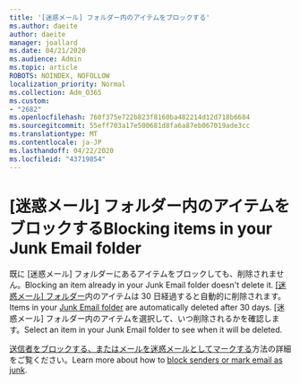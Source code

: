 ```yaml
---
title: '[迷惑メール] フォルダー内のアイテムをブロックする'
ms.author: daeite
author: daeite
manager: joallard
ms.date: 04/21/2020
ms.audience: Admin
ms.topic: article
ROBOTS: NOINDEX, NOFOLLOW
localization_priority: Normal
ms.collection: Adm_O365
ms.custom:
- "2682"
ms.openlocfilehash: 760f375e722b823f8160ba482214d12d718b6684
ms.sourcegitcommit: 55eff703a17e500681d8fa6a87eb067019ade3cc
ms.translationtype: MT
ms.contentlocale: ja-JP
ms.lasthandoff: 04/22/2020
ms.locfileid: "43719854"
---
```

# <a name="blocking-items-in-your-junk-email-folder"></a><span data-ttu-id="d2b58-102">[迷惑メール] フォルダー内のアイテムをブロックする</span><span class="sxs-lookup"><span data-stu-id="d2b58-102">Blocking items in your Junk Email folder</span></span>

<span data-ttu-id="d2b58-103">既に [迷惑メール] フォルダーにあるアイテムをブロックしても、削除されません。</span><span class="sxs-lookup"><span data-stu-id="d2b58-103">Blocking an item already in your Junk Email folder doesn't delete it.</span></span> <span data-ttu-id="d2b58-104">[[迷惑メール] フォルダー](https://outlook.live.com/mail/junkemail)内のアイテムは 30 日経過すると自動的に削除されます。</span><span class="sxs-lookup"><span data-stu-id="d2b58-104">Items in your [Junk Email folder](https://outlook.live.com/mail/junkemail) are automatically deleted after 30 days.</span></span> <span data-ttu-id="d2b58-105">[迷惑メール] フォルダー内のアイテムを選択して、いつ削除されるかを確認します。</span><span class="sxs-lookup"><span data-stu-id="d2b58-105">Select an item in your Junk Email folder to see when it will be deleted.</span></span>

<span data-ttu-id="d2b58-106">[送信者をブロックする、またはメールを迷惑メールとしてマークする](https://support.office.com/article/a3ece97b-82f8-4a5e-9ac3-e92fa6427ae4)方法の詳細をご覧ください。</span><span class="sxs-lookup"><span data-stu-id="d2b58-106">Learn more about how to [block senders or mark email as junk](https://support.office.com/article/a3ece97b-82f8-4a5e-9ac3-e92fa6427ae4).</span></span>